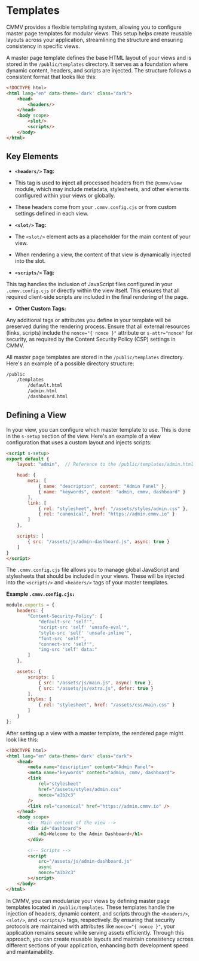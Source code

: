 # Templates

CMMV provides a flexible templating system, allowing you to configure master page templates for modular views. This setup helps create reusable layouts across your application, streamlining the structure and ensuring consistency in specific views.

A master page template defines the base HTML layout of your views and is stored in the ``/public/templates`` directory. It serves as a foundation where dynamic content, headers, and scripts are injected. The structure follows a consistent format that looks like this:

```html
<!DOCTYPE html>
<html lang="en" data-theme='dark' class="dark">
    <head>
        <headers/>
    </head>
    <body scope> 
        <slot/>
        <scripts/>
    </body>
</html>
```

## Key Elements

* **``<headers/>`` Tag:**

* This tag is used to inject all processed headers from the ``@cmmv/view`` module, which may include metadata, stylesheets, and other elements configured within your views or globally.
* These headers come from your ``.cmmv.config.cjs`` or from custom settings defined in each view.

* **``<slot/>`` Tag:**

* The ``<slot/>`` element acts as a placeholder for the main content of your view.
* When rendering a view, the content of that view is dynamically injected into the slot.

* **``<scripts/>`` Tag:**

This tag handles the inclusion of JavaScript files configured in your ``.cmmv.config.cjs`` or directly within the view itself.
This ensures that all required client-side scripts are included in the final rendering of the page.

* **Other Custom Tags:**

Any additional tags or attributes you define in your template will be preserved during the rendering process.
Ensure that all external resources (links, scripts) include the ``nonce="{ nonce }"`` attribute or ``s-attr="nonce"`` for security, as required by the Content Security Policy (CSP) settings in CMMV.

All master page templates are stored in the ``/public/templates`` directory. Here's an example of a possible directory structure:

```bash
/public
    /templates
        /default.html
        /admin.html
        /dashboard.html
```

## Defining a View

In your view, you can configure which master template to use. This is done in the ``s-setup`` section of the view. Here's an example of a view configuration that uses a custom layout and injects scripts:

```html
<script s-setup>
export default {
    layout: "admin",  // Reference to the /public/templates/admin.html file

    head: {
        meta: [
            { name: "description", content: "Admin Panel" },
            { name: "keywords", content: "admin, cmmv, dashboard" }
        ],
        link: [
            { rel: "stylesheet", href: "/assets/styles/admin.css" },
            { rel: "canonical", href: "https://admin.cmmv.io" }
        ]
    },

    scripts: [
        { src: "/assets/js/admin-dashboard.js", async: true }
    ]
}
</script>
```

The ``.cmmv.config.cjs`` file allows you to manage global JavaScript and stylesheets that should be included in your views. These will be injected into the ``<scripts/>`` and ``<headers/>`` tags of your master templates.

**Example ``.cmmv.config.cjs:``**

```javascript
module.exports = {
    headers: {
        "Content-Security-Policy": [
            "default-src 'self'",
            "script-src 'self' 'unsafe-eval'",
            "style-src 'self' 'unsafe-inline'",
            "font-src 'self'",
            "connect-src 'self'",
            "img-src 'self' data:"
        ]
    },

    assets: {
        scripts: [
            { src: "/assets/js/main.js", async: true },
            { src: "/assets/js/extra.js", defer: true }
        ],
        styles: [
            { rel: "stylesheet", href: "/assets/css/main.css" }
        ]
    }
};
```

After setting up a view with a master template, the rendered page might look like this:

```html
<!DOCTYPE html>
<html lang="en" data-theme='dark' class="dark">
    <head>
        <meta name="description" content="Admin Panel">
        <meta name="keywords" content="admin, cmmv, dashboard">
        <link 
            rel="stylesheet" 
            href="/assets/styles/admin.css" 
            nonce="a1b2c3"
        />
        <link rel="canonical" href="https://admin.cmmv.io" />
    </head>
    <body scope> 
        <!-- Main content of the view -->
        <div id="dashboard">
            <h1>Welcome to the Admin Dashboard</h1>
        </div>

        <!-- Scripts -->
        <script 
            src="/assets/js/admin-dashboard.js" 
            async 
            nonce="a1b2c3"
        ></script>
    </body>
</html>
```

In CMMV, you can modularize your views by defining master page templates located in ``/public/templates``. These templates handle the injection of headers, dynamic content, and scripts through the ``<headers/>``, ``<slot/>``, and ``<scripts/>`` tags, respectively. By ensuring that security protocols are maintained with attributes like ``nonce="{ nonce }"``, your application remains secure while serving assets efficiently. Through this approach, you can create reusable layouts and maintain consistency across different sections of your application, enhancing both development speed and maintainability.